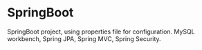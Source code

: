 # SpringBoot
SpringBoot project, using properties file for configuration. MySQL workbench, Spring JPA, Spring MVC, Spring Security.
